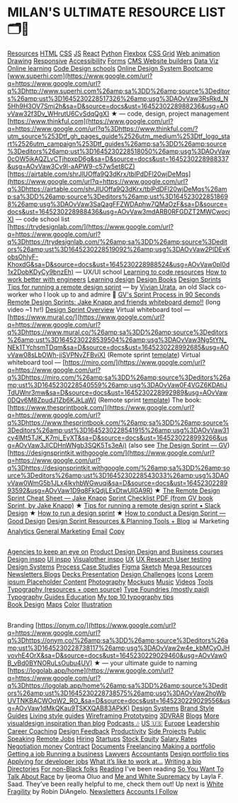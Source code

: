 # MILAN'S ULTIMATE RESOURCE LIST 🗂🚀
[Resources](Awesome%20/MILANS%20ULTIMATE%20RESOURCE%20LIST/Resources.md)
[HTML](Awesome%20/MILANS%20ULTIMATE%20RESOURCE%20LIST/HTML.md)
[CSS](Awesome%20/MILANS%20ULTIMATE%20RESOURCE%20LIST/CSS.md)
[JS](JS.md)
[React](Awesome%20/MILANS%20ULTIMATE%20RESOURCE%20LIST/React.md)
[Python](Awesome%20/MILANS%20ULTIMATE%20RESOURCE%20LIST/Python.md)
[Flexbox](Flexbox.md)
[CSS Grid](CSS%20Grid.md)
[Web animation  Drawing](Web%20animation%20%20Drawing.md)
[Responsive](Responsive.md)
[Accessibility](Awesome%20/MILANS%20ULTIMATE%20RESOURCE%20LIST/Accessibility.md)
[Forms](Forms.md)
[CMS  Website builders](CMS%20%20Website%20builders.md)
[Data Viz](Data%20Viz.md)
[Online learning](Online%20learning.md)
[Code  Design schools](Code%20%20Design%20schools.md)
[Online Design System Bootcamp](https://www.google.com/url?q=https://www.google.com/url?q%3Dhttps://www.memorisely.com/live-bootcamp/design-system-bootcamp%2523link-pricing%26amp;sa%3DD%26amp;source%3Deditors%26amp;ust%3D1645230228516744%26amp;usg%3DAOvVaw1Oqra1H6a5a_Urj-TADIWR&sa=D&source=docs&ust=1645230228988138&usg=AOvVaw1B-T_FK3xl41YAigM1bkC8)
[www.superhi.com](https://www.google.com/url?q=https://www.google.com/url?q%3Dhttp://www.superhi.com%26amp;sa%3DD%26amp;source%3Deditors%26amp;ust%3D1645230228517326%26amp;usg%3DAOvVaw3RsRkd_N5Hh9H3OV7Smj2h&sa=D&source=docs&ust=1645230228988236&usg=AOvVaw32f3Dv_WHrutU6CvSdqQgX) ★ — code, design, project management
[https://www.thinkful.com](https://www.google.com/url?q=https://www.google.com/url?q%3Dhttps://www.thinkful.com/?utm_source%253Dtf_gh_pages_guide%2526utm_medium%253Dtf_logo_start%2526utm_campaign%253Dtf_guides%26amp;sa%3DD%26amp;source%3Deditors%26amp;ust%3D1645230228518050%26amp;usg%3DAOvVaw0cOW5jkAQZLvCTjhpxpD6g&sa=D&source=docs&ust=1645230228988337&usg=AOvVaw3Cv9l-aAPW9-c57w5et8CZ)
[https://airtable.com/shrJlUOffa9Q3dKrx/tblPdDFl20wjDeMqs](https://www.google.com/url?q=https://www.google.com/url?q%3Dhttps://airtable.com/shrJlUOffa9Q3dKrx/tblPdDFl20wjDeMqs%26amp;sa%3DD%26amp;source%3Deditors%26amp;ust%3D1645230228518698%26amp;usg%3DAOvVaw3SaQagFFZWDAphw7QMaOzF&sa=D&source=docs&ust=1645230228988436&usg=AOvVaw3mdARB0RFGDZT2MWCwocjX) — code school list  
[https://trydesignlab.com/](https://www.google.com/url?q=https://www.google.com/url?q%3Dhttps://trydesignlab.com/%26amp;sa%3DD%26amp;source%3Deditors%26amp;ust%3D1645230228519092%26amp;usg%3DAOvVaw2PlDEvKobsOhIyF-KhoxdG&sa=D&source=docs&ust=1645230228988524&usg=AOvVaw0pI0d1x2DobKDyCy9bnzEh) — UX/UI school 
[Learning to code resources](Learning%20to%20code%20resources.md)
[How to work better with engineers](How%20to%20work%20better%20with%20engineers.md) 
[Learning design](Learning%20design.md)
[Design Books](Design%20Books.md)
[Design Sprints](Design%20Sprints.md)
[Tips for running a remote design sprint](https://www.google.com/url?q=https://www.google.com/url?q%3Dhttps://slack.design/articles/tips-for-running-a-remote-design-sprint/%26amp;sa%3DD%26amp;source%3Deditors%26amp;ust%3D1645230228536625%26amp;usg%3DAOvVaw1cjBwuMi8sXc9YqCtIg53R&sa=D&source=docs&ust=1645230228991924&usg=AOvVaw0Nz-HRl1LGpVPvW_NwYW8t) — by [Vivian Urata](https://www.google.com/url?q=https://www.google.com/url?q%3Dhttps://twitter.com/vivianurata?lang%253Den%26amp;sa%3DD%26amp;source%3Deditors%26amp;ust%3D1645230228537009%26amp;usg%3DAOvVaw1q2q61Gp97ozUc0w4uLxo5&sa=D&source=docs&ust=1645230228992078&usg=AOvVaw3gtYiYKBNkilZUjfy1gU0r), an old Slack co-worker who I look up to and admire 💖 
[GV's Sprint Process in 90 Seconds](https://www.google.com/url?q=https://www.google.com/url?q%3Dhttps://www.youtube.com/watch?v%253DK2vSQPh6MCE%2526feature%253Dyoutu.be%26amp;sa%3DD%26amp;source%3Deditors%26amp;ust%3D1645230228537681%26amp;usg%3DAOvVaw3NjQz5mxnZLfccRqjqBoM7&sa=D&source=docs&ust=1645230228992268&usg=AOvVaw2A_KfTq3ObJcH496tgj20_)
[Remote Design Sprints: Jake Knapp and friends whiteboard demo!!](https://www.google.com/url?q=https://www.google.com/url?q%3Dhttps://www.youtube.com/watch?v%253DUzC7vVkJpPc%26amp;sa%3DD%26amp;source%3Deditors%26amp;ust%3D1645230228538198%26amp;usg%3DAOvVaw2hOUHXao799oV0wcQV477C&sa=D&source=docs&ust=1645230228992416&usg=AOvVaw3yEiewoLzWnbNaYuhJHvLc) (long video ~1 hr!)
[Design Sprint Overview](https://www.google.com/url?q=https://www.google.com/url?q%3Dhttps://www.dropbox.com/sh/4b1nf27xkr60nie/AADxNSiC35_F26lagzNmZbxAa?dl%253D0%2526preview%253DSPRINT%252Bkickoff%252Bslides.pdf%26amp;sa%3DD%26amp;source%3Deditors%26amp;ust%3D1645230228538879%26amp;usg%3DAOvVaw01C6aQz7290xcr2Irt6k7d&sa=D&source=docs&ust=1645230228992569&usg=AOvVaw1JcM4ccwW-6APMBTR30AcW)
Virtual whiteboard tool — [https://www.mural.co/](https://www.google.com/url?q=https://www.google.com/url?q%3Dhttps://www.mural.co/%26amp;sa%3DD%26amp;source%3Deditors%26amp;ust%3D1645230228539504%26amp;usg%3DAOvVaw3Ng5tYN_NEk1TYchsmTDqm&sa=D&source=docs&ust=1645230228992685&usg=AOvVaw08sLbOWh-jiSVPNvZFBviX) (Remote sprint [template](https://www.google.com/url?q=https://www.google.com/url?q%3Dhttps://app.mural.co/get-started-from-template?returnUrl%253D%25252Ftemplate%25252Fe94767b2-2979-4b8a-98b0-9fb356b10864%25252F4ef4a2db-3551-4b13-9f59-e4f2f19fbc9f%26amp;sa%3DD%26amp;source%3Deditors%26amp;ust%3D1645230228539925%26amp;usg%3DAOvVaw0mnS857PYYHuZiQREsTl-r&sa=D&source=docs&ust=1645230228992825&usg=AOvVaw3Qe71cU4JBowZRnIBTgGGX))
Virtual whiteboard tool — [https://miro.com/](https://www.google.com/url?q=https://www.google.com/url?q%3Dhttps://miro.com/%26amp;sa%3DD%26amp;source%3Deditors%26amp;ust%3D1645230228540559%26amp;usg%3DAOvVaw0F4VGZ6KDAtiJTdUWnr3mw&sa=D&source=docs&ust=1645230228992989&usg=AOvVaw0DQv6M8ZpudJ1Zb6KJkLaW) (Remote sprint [template](https://www.google.com/url?q=https://www.google.com/url?q%3Dhttps://miro.com/miroverse/category/workshops/official-remote-5-day-design-sprint%26amp;sa%3DD%26amp;source%3Deditors%26amp;ust%3D1645230228541137%26amp;usg%3DAOvVaw31xBZBtwyidUp3cny7_Lmk&sa=D&source=docs&ust=1645230228993129&usg=AOvVaw1yRVfvZpXQeqNSYD3aCiMP))
The book: [https://www.thesprintbook.com/](https://www.google.com/url?q=https://www.google.com/url?q%3Dhttps://www.thesprintbook.com/%26amp;sa%3DD%26amp;source%3Deditors%26amp;ust%3D1645230228541915%26amp;usg%3DAOvVaw31cy4lMt5TJK_K7mj_EyXT&sa=D&source=docs&ust=1645230228993266&usg=AOvVaw3JlCDHnWNgb3SQK5Ts3eAi) (also see [The Design Sprint — GV](https://www.google.com/url?q=https://www.google.com/url?q%3Dhttps://www.gv.com/sprint/%26amp;sa%3DD%26amp;source%3Deditors%26amp;ust%3D1645230228542355%26amp;usg%3DAOvVaw2BNB0noG3OWUp8zyvnliMA&sa=D&source=docs&ust=1645230228993401&usg=AOvVaw1ndoX_vnCS87g5GdyFzbMx))
[https://designsprintkit.withgoogle.com/](https://www.google.com/url?q=https://www.google.com/url?q%3Dhttps://designsprintkit.withgoogle.com/%26amp;sa%3DD%26amp;source%3Deditors%26amp;ust%3D1645230228543033%26amp;usg%3DAOvVaw0WmG5b1JLx4lkvhbWGwuqi&sa=D&source=docs&ust=1645230228993592&usg=AOvVaw1D9q8FkQdjLExDtwUIGA9R) ★
[The Remote Design Sprint Cheat Sheet — Jake Knapp](https://www.google.com/url?q=https://www.google.com/url?q%3Dhttps://medium.com/@jakek/remote-design-sprint-cheat-sheet-6d0bfdf011db%26amp;sa%3DD%26amp;source%3Deditors%26amp;ust%3D1645230228543609%26amp;usg%3DAOvVaw0KmwYw7RrxmZmLl4Q7kK_H&sa=D&source=docs&ust=1645230228993784&usg=AOvVaw0b9f14gTUYfh1unJfB3Mpx)
[Sprint Checklist PDF (from GV book Sprint, by Jake Knapp)](https://www.google.com/url?q=https://www.google.com/url?q%3Dhttps://static1.squarespace.com/static/56778f460ab377c981686546/t/56c2b6c337013bc7bcab14c7/1456958631313/Sprint%252Bchecklists.pdf%26amp;sa%3DD%26amp;source%3Deditors%26amp;ust%3D1645230228544314%26amp;usg%3DAOvVaw1MwaGbbtSQJZSPJ_5ja-uZ&sa=D&source=docs&ust=1645230228993899&usg=AOvVaw3DOEVo-Ftb3ngKJmE2d5C_) ★ 
[Tips for running a remote design sprint • Slack Design](https://www.google.com/url?q=https://www.google.com/url?q%3Dhttps://slack.design/articles/tips-for-running-a-remote-design-sprint/%26amp;sa%3DD%26amp;source%3Deditors%26amp;ust%3D1645230228544951%26amp;usg%3DAOvVaw1o7_OL1mLOopRUespe611T&sa=D&source=docs&ust=1645230228994009&usg=AOvVaw1KErdUtvJBlEb95b5XlEEB) ★
[How to run a design sprint](https://www.google.com/url?q=https://www.google.com/url?q%3Dhttps://www.figma.com/blog/how-to-run-a-design-sprint/%26amp;sa%3DD%26amp;source%3Deditors%26amp;ust%3D1645230228545631%26amp;usg%3DAOvVaw1p80i0DSvBD1jYfAk7zWOX&sa=D&source=docs&ust=1645230228994126&usg=AOvVaw1VHE-DBGfHLC7T6JWpGx-v) ★
[How to conduct a Design Sprint — Good Design](https://www.google.com/url?q=https://www.google.com/url?q%3Dhttps://medium.com/good-design/how-to-conduct-a-design-sprint-825b798a631b%26amp;sa%3DD%26amp;source%3Deditors%26amp;ust%3D1645230228546274%26amp;usg%3DAOvVaw1MNCnGyJR3NEwi8zUBOWDn&sa=D&source=docs&ust=1645230228994234&usg=AOvVaw1Wk7MlKEJf2EGdhU9Py8k-) 
[Design Sprint Resources & Planning Tools + Blog](https://www.google.com/url?q=https://www.google.com/url?q%3Dhttps://voltagecontrol.com/blog/design-sprint-resources-planning-tools/%26amp;sa%3DD%26amp;source%3Deditors%26amp;ust%3D1645230228547016%26amp;usg%3DAOvVaw0eC_70kWJSOf67nFWRj41K&sa=D&source=docs&ust=1645230228994342&usg=AOvVaw01wmiKtY5T3CT_nR0rwrgK)
📊 Marketing
[Analytics  General Marketing](Analytics%20%20General%20Marketing.md)
[Email](Email.md)
[Copy](Copy.md)
## 
[Agencies to keep an eye on](Agencies%20to%20keep%20an%20eye%20on.md)
[Product Design  Design and Business courses](Product%20Design%20%20Design%20and%20Business%20courses.md) 
[Design inspo](Design%20inspo.md)
[UI inspo](UI%20inspo.md)
[Visualother inspo](Visualother%20inspo.md)
[UX](UX.md)
[UX Research  User testing](UX%20Research%20%20User%20testing.md)
[Design Systems](Design%20Systems.md)
[Process  Case Studies](Process%20%20Case%20Studies.md)
[Figma](Figma.md)
[Sketch](Sketch.md)
[Mega Resources](Mega%20Resources.md)
[Newsletters  Blogs](Newsletters%20%20Blogs.md)
[Decks  Presentation](Decks%20%20Presentation.md)
[Design Challenges](Design%20Challenges.md)
[Icons](Awesome%20/MILANS%20ULTIMATE%20RESOURCE%20LIST/Icons.md)
[Lorem ipsum  Placeholder Content](Lorem%20ipsum%20%20Placeholder%20Content.md)
[Photography](Awesome%20/MILANS%20ULTIMATE%20RESOURCE%20LIST/Photography.md)
[Mockups](Mockups.md)
[Music](Music.md)
[Videos](Awesome%20/MILANS%20ULTIMATE%20RESOURCE%20LIST/Videos.md)
[Tools](Awesome%20/MILANS%20ULTIMATE%20RESOURCE%20LIST/Tools.md)
[Typography (resources + open source)](Typography%20(resources%20+%20open%20source).md)
[Type Foundries (mostly paid)](Type%20Foundries%20(mostly%20paid).md)
[Typography Guides  Education](Typography%20Guides%20%20Education.md)
[My top 10 typography tips](My%20top%2010%20typography%20tips.md)  
[Book Design](Book%20Design.md)
[Maps](Awesome%20/MILANS%20ULTIMATE%20RESOURCE%20LIST/Maps.md)
[Color](Color.md)
[Illustration](Awesome%20/MILANS%20ULTIMATE%20RESOURCE%20LIST/Illustration.md)
##   
Branding
[https://onym.co/](https://www.google.com/url?q=https://www.google.com/url?q%3Dhttps://onym.co/%26amp;sa%3DD%26amp;source%3Deditors%26amp;ust%3D1645230228738117%26amp;usg%3DAOvVaw2w4e_kbMCyOJHvovhE4OrX&sa=D&source=docs&ust=1645230229029460&usg=AOvVaw0B_vBd0BYNORuLsOubu4UV) ★ — your ultimate guide to naming
[https://logolab.app/home](https://www.google.com/url?q=https://www.google.com/url?q%3Dhttps://logolab.app/home%26amp;sa%3DD%26amp;source%3Deditors%26amp;ust%3D1645230228738575%26amp;usg%3DAOvVaw2hoWbUVTNKBACWOqW2_RO_&sa=D&source=docs&ust=1645230229029556&usg=AOvVaw1dMkQKau9TSKXQAB83APkK)
[Design Systems](Design%20Systems.md) 
[Brand  Style Guides](Brand%20%20Style%20Guides.md)
[Living style guides](Living%20style%20guides.md)
[Wireframing  Prototyping](Wireframing%20%20Prototyping.md)
[3DVRAR](3DVRAR.md)
[Blogs](Awesome%20/MILANS%20ULTIMATE%20RESOURCE%20LIST/Blogs.md)
[More visualdesign inspiration than blog](More%20visualdesign%20inspiration%20than%20blog.md)
[Podcasts 🎶](Podcasts%20🎶.md)
[US 🇺🇸](US%20🇺🇸.md)
[Europe](Europe.md)
[Leadership](Leadership.md)
[Career Coaching](Career%20Coaching.md)
[Design Feedback](Design%20Feedback.md)
[Productivity](Awesome%20/MILANS%20ULTIMATE%20RESOURCE%20LIST/Productivity.md)
[Side Projects](Side%20Projects.md)
[Public Speaking](Public%20Speaking.md)
[Remote Jobs](Remote%20Jobs.md)
[Hiring](Hiring.md)
[Startups](Startups.md)
[Stock  Equity](Stock%20%20Equity.md)
[Salary  Rates  Negotiation money](Salary%20%20Rates%20%20Negotiation%20money.md)
[Contract](Contract.md)
[Documents](Awesome%20/MILANS%20ULTIMATE%20RESOURCE%20LIST/Documents.md)
[Freelancing  Making a portfolio  Getting a job  Running a business](Freelancing%20%20Making%20a%20portfolio%20%20Getting%20a%20job%20%20Running%20a%20business.md)
[Lawyers](Lawyers.md)
[Accountants](Accountants.md)
[Design portfolio tips](Design%20portfolio%20tips.md)
[Applying for developer jobs](Applying%20for%20developer%20jobs.md)
[What it’s like to work at…](What%20it’s%20like%20to%20work%20at….md)
[Writing a bio](Writing%20a%20bio.md)
[Directories](Directories.md) 
[For non-Black folks](For%20non-Black%20folks.md)
[Reading](Reading.md)
I’ve been reading [So You Want To Talk About Race](https://www.google.com/url?q=https://www.google.com/url?q%3Dhttp://www.ijeomaoluo.com/%26amp;sa%3DD%26amp;source%3Deditors%26amp;ust%3D1645230228878020%26amp;usg%3DAOvVaw2RZtntAcYUHqbaJIsk5rEQ&sa=D&source=docs&ust=1645230229052262&usg=AOvVaw3VWAAIDCecFHFvNZ_-XTCI) by Ijeoma Oluo and [Me and White Supremacy](https://www.google.com/url?q=https://www.google.com/url?q%3Dhttps://www.meandwhitesupremacybook.com/%26amp;sa%3DD%26amp;source%3Deditors%26amp;ust%3D1645230228878472%26amp;usg%3DAOvVaw0xxepGBtKM668WU3JUWkNY&sa=D&source=docs&ust=1645230229052339&usg=AOvVaw27M_hmctszfA_lKdhOaCOo) by Layla F. Saad. They’ve been really helpful to me, check them out! Up next is [White Fragility](https://www.google.com/url?q=https://www.google.com/url?q%3Dhttps://www.indiebound.org/book/9780807047415%26amp;sa%3DD%26amp;source%3Deditors%26amp;ust%3D1645230228878966%26amp;usg%3DAOvVaw0A7puoB3i5xu2MOidexWLO&sa=D&source=docs&ust=1645230229052422&usg=AOvVaw0bOIbPmRnJuA1K2_P0uN6R) by Robin DiAngelo.
[Newsletters](Newsletters.md)
[Accounts I Follow](Accounts%20I%20Follow.md)